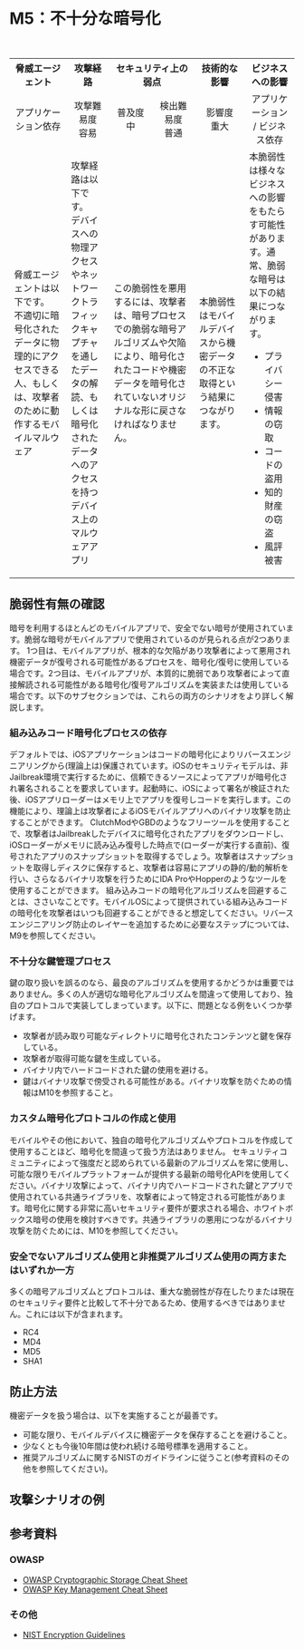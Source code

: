 # M5：不十分な暗号化

<table>
 <tr>
  <th>脅威エージェント</th>
  <th>攻撃経路</th>
  <th colspan="2">セキュリティ上の弱点</th>
  <th>技術的な影響</th>
  <th>ビジネスへの影響</th>
 </tr>
 <tr>
  <td align="center" width="20%">アプリケーション依存 </td>
  <td align="center" width="15%">攻撃難易度<br>容易</td>
  <td align="center" width="15%">普及度<br>中</td>
  <td align="center" width="15%">検出難易度<br>普通</td>
  <td align="center" width="17.5%">影響度<br>重大</td>
  <td align="center" width="17.5%">アプリケーション / ビジネス依存</td>
 </tr>
 <tr>
  <td>脅威エージェントは以下です。 <br> 不適切に暗号化されたデータに物理的にアクセスできる人、もしくは、攻撃者のために動作するモバイルマルウェア</td>
  <td>攻撃経路は以下です。 <br> デバイスへの物理アクセスやネットワークトラフィックキャプチャを通したデータの解読、もしくは暗号化されたデータへのアクセスを持つデバイス上のマルウェアアプリ</td>
  <td colspan="2">この脆弱性を悪用するには、攻撃者は、暗号プロセスでの脆弱な暗号アルゴリズムや欠陥により、暗号化されたコードや機密データを暗号化されていないオリジナルな形に戻さなければなりません。</td>
  <td>本脆弱性はモバイルデバイスから機密データの不正な取得という結果につながります。</td><td>本脆弱性は様々なビジネスへの影響をもたらす可能性があります。通常、脆弱な暗号は以下の結果につながります。
  <ul>
   <li> プライバシー侵害</li>
   <li> 情報の窃取</li>
   <li> コードの盗用</li>
   <li> 知的財産の窃盗</li>
   <li> 風評被害</li>
  </ul>
  </td>
 </tr>
</table>


## 脆弱性有無の確認
暗号を利用するほとんどのモバイルアプリで、安全でない暗号が使用されています。脆弱な暗号がモバイルアプリで使用されているのが見られる点が2つあります。
1つ目は、モバイルアプリが、根本的な欠陥があり攻撃者によって悪用され機密データが復号される可能性があるプロセスを、暗号化/復号に使用している場合です。2つ目は、モバイルアプリが、本質的に脆弱であり攻撃者によって直接解読される可能性がある暗号化/復号アルゴリズムを実装または使用している場合です。以下のサブセクションでは、これらの両方のシナリオをより詳しく解説します。
 
### 組み込みコード暗号化プロセスの依存
デフォルトでは、iOSアプリケーションはコードの暗号化によりリバースエンジニアリングから(理論上は)保護されています。iOSのセキュリティモデルは、非Jailbreak環境で実行するために、信頼できるソースによってアプリが暗号化され署名されることを要求しています。起動時に、iOSによって署名が検証された後、iOSアプリローダーはメモリ上でアプリを復号しコードを実行します。この機能により、理論上は攻撃者によるiOSモバイルアプリへのバイナリ攻撃を防止することができます。
ClutchModやGBDのようなフリーツールを使用することで、攻撃者はJailbreakしたデバイスに暗号化されたアプリをダウンロードし、iOSローダーがメモリに読み込み復号した時点で(ローダーが実行する直前)、復号されたアプリのスナップショットを取得するでしょう。攻撃者はスナップショットを取得しディスクに保存すると、攻撃者は容易にアプリの静的/動的解析を行い、さらなるバイナリ攻撃を行うためにIDA ProやHopperのようなツールを使用することができます。
組み込みコードの暗号化アルゴリズムを回避することは、ささいなことです。モバイルOSによって提供されている組み込みコードの暗号化を攻撃者はいつも回避することができると想定してください。リバースエンジニアリング防止のレイヤーを追加するために必要なステップについては、M9を参照してください。

### 不十分な鍵管理プロセス
鍵の取り扱いを誤るのなら、最良のアルゴリズムを使用するかどうかは重要ではありません。多くの人が適切な暗号化アルゴリズムを間違って使用しており、独自のプロトコルで実装してしまっています。以下に、問題となる例をいくつか挙げます。
 - 攻撃者が読み取り可能なディレクトリに暗号化されたコンテンツと鍵を保存している。
 - 攻撃者が取得可能な鍵を生成している。
 - バイナリ内でハードコードされた鍵の使用を避ける。
 - 鍵はバイナリ攻撃で傍受される可能性がある。バイナリ攻撃を防ぐための情報はM10を参照すること。
 
### カスタム暗号化プロトコルの作成と使用
モバイルやその他において、独自の暗号化アルゴリズムやプロトコルを作成して使用することほど、暗号化を間違って扱う方法はありません。
セキュリティコミュニティによって強度だと認められている最新のアルゴリズムを常に使用し、可能な限りモバイルプラットフォームが提供する最新の暗号化APIを使用してください。バイナリ攻撃によって、バイナリ内でハードコードされた鍵とアプリで使用されている共通ライブラリを、攻撃者によって特定される可能性があります。暗号化に関する非常に高いセキュリティ要件が要求される場合、ホワイトボックス暗号の使用を検討すべきです。共通ライブラリの悪用につながるバイナリ攻撃を防ぐためには、M10を参照してください。
 
### 安全でないアルゴリズム使用と非推奨アルゴリズム使用の両方またはいずれか一方
多くの暗号アルゴリズムとプロトコルは、重大な脆弱性が存在したりまたは現在のセキュリティ要件と比較して不十分であるため、使用するべきではありません。これには以下が含まれます。
 - RC4
 - MD4
 - MD5
 - SHA1


## 防止方法
機密データを扱う場合は、以下を実施することが最善です。
 - 可能な限り、モバイルデバイスに機密データを保存することを避けること。
 - 少なくとも今後10年間は使われ続ける暗号標準を適用すること。
 - 推奨アルゴリズムに関するNISTのガイドラインに従うこと(参考資料のその他を参照してください)。


## 攻撃シナリオの例


## 参考資料
### OWASP
 - [OWASP Cryptographic Storage Cheat Sheet](https://www.owasp.org/index.php/Cryptographic_Storage_Cheat_Sheet)
 - [OWASP Key Management Cheat Sheet](https://www.owasp.org/index.php/Key_Management_Cheat_Sheet)
 
### その他
 - [NIST Encryption Guidelines](http://csrc.nist.gov/publications/drafts/800-175/sp800-175b_draft.pdf)

